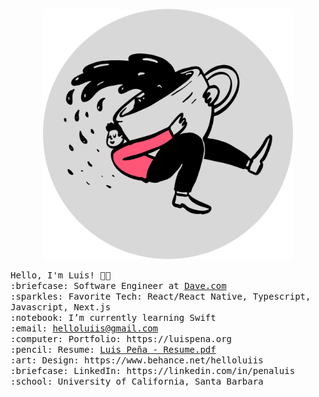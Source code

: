 <p align="center">
  <img src="https://github.com/luis-pena/luis-pena/blob/main/assets/coffee.png?raw=true" width="400px">
</p>
<samp>
Hello, I'm Luis! 👋🏽 <br>
:briefcase: Software Engineer at <a href="https://dave.com" target="_blank">Dave.com</a><br>
:sparkles: Favorite Tech: React/React Native, Typescript, Javascript, Next.js<br>
:notebook: I’m currently learning Swift<br>
:email:	 <a href="mailto:helloluiis@gmail.com">helloluiis@gmail.com</a></><br>
:computer: Portfolio: https://luispena.org<br>
:pencil: Resume: <a href="https://luispena.org/static/LuisPena-Resume.pdf">Luis Peña - Resume.pdf</a><br>
:art: Design: https://www.behance.net/helloluiis<br>
:briefcase: LinkedIn: https://linkedin.com/in/penaluis<br>
:school: University of California, Santa Barbara<br>
</samp>

